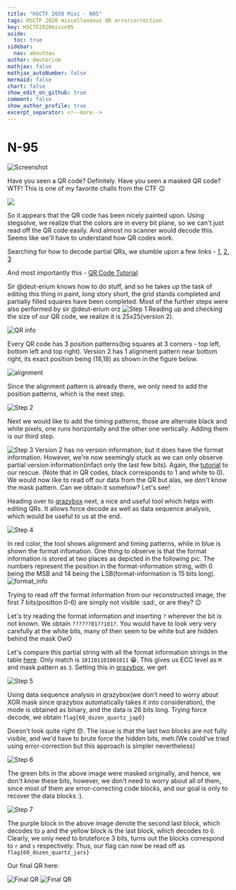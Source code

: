 ```yaml
---
title: "HSCTF 2020 Misc - N95"
tags: HSCTF 2020 miscellaneous QR errorcorrection
key: HSCTF2020miscn95
aside:
  toc: true
sidebar:
  nav: aboutnav
author: deuterium
mathjax: false
mathjax_autoNumber: false
mermaid: false
chart: false
show_edit_on_github: true
comment: false
show_author_profile: true
excerpt_separator: <!--more-->
---
```


# N-95

![Screenshot](Capture.png)

Have you seen a QR code? Definitely. Have you seen a masked QR code? WTF!
This is one of my favorite challs from the CTF :wink:

![](N-95.png)

So it appears that the QR code has been nicely painted upon. Using stegsolve, we realize that the colors are in every bit plane, so we can't just read off the QR code easily. And almost no scanner would decode this. Seems like we'll have to understand how QR codes work.

Searching for how to decode partial QRs, we stumble upon a few links -
[1](https://www.robertxiao.ca/hacking/ctf-writeup/mma2015-qrcode/), 
[2](http://blog.qartis.com/decoding-small-qr-codes-by-hand/), 
[3](https://aioo.be/2015/07/28/Decoding-a-partial-QR-code.html)

And most importantly this - [QR Code Tutorial](https://www.thonky.com/qr-code-tutorial/)

Sir @deut-erium knows how to do stuff, and so he takes up the task of editing this thing in paint, long story short, the grid stands completed and partially filled squares have been completed. Most of the further steps were also performed by sir @deut-erium orz
![Step 1](step1.jpeg)
 Reading up and checking the size of our QR code, we realize it is 25x25(version 2). 

 ![QR info](QR_info.png)

 Every QR code has 3 position patterns(big squares at 3 corners - top left, bottom left and top right). Version 2 has 1 alignment pattern near bottom right, its exact position being (18,18) as shown in the figure below.

 ![alignment](alignment-exclusion.png)

 Since the alignment pattern is already there, we only need to add the position patterns, which is the next step.

 ![Step 2](step2.jpeg)

 Next we would like to add the timing patterns, those are alternate black and white pixels, one runs horizontally and the other one vertically. Adding them is our third step.

 ![Step 3](step3.jpeg)
Version 2 has no version information, but it does have the format information. However, we're now seemingly stuck as we can only observe partial version information(infact only the last few bits). Again, the [tutorial](https://www.thonky.com/qr-code-tutorial/format-version-information) to our rescue. (Note that in QR codes, black corresponds to 1 and white to 0). We would now like to read off our data from the QR but alas, we don't know the mask pattern. Can we obtain it somehow? Let's see!

Heading over to [qrazybox](https://merricx.github.io/qrazybox/) next, a nice and useful tool which helps with editing QRs. It allows force decode as well as data sequence analysis, which would be useful to us at the end.

![Step 4](step4.jpeg)

In red color, the tool shows alignment and timing patterns, while in blue is shown the format infomation. One thing to observe is that the format information is stored at two places as depicted in the following pic. The numbers represent the position in the format-information string, with 0 being the MSB and 14 being the LSB(format-information is 15 bits long).
![format_info](format-layout.png)

Trying to read off the format information from our reconstructed image, the first 7 bits(positton 0-6) are simply not visible :sad:, or are they? :wink:

Let's try reading the format information and inserting `?` wherever the bit is not known. We obtain `??????01??101?`. You would have to look very very carefully at the white bits, many of then seem to be white but are hidden behind the mask OwO

Let's compare this partial string with all the format information strings in the table [here](https://www.thonky.com/qr-code-tutorial/format-version-tables). Only match is `101101101001011` :grin:. This gives us ECC level as `M` and mask pattern as `3`. Setting this in [qrazybox](https://merricx.github.io/qrazybox/), we get

![Step 5](step5.jpeg)

Using data sequence analysis in qrazybox(we don't need to worry about XOR mask since qrazybox automatically takes it into consideration), the mode is obtained as binary, and the data is 26 bits long.
Trying force decode, we obtain
```flag{60_dozen_quartz_japÓ}```

Doesn't look quite right :disappointed:.
The issue is that the last two blocks are not fully visible, and we'd have to brute force the hidden bits, meh.(We could've tried using error-correction but this approach is simpler nevertheless)

![Step 6](step6.jpeg)

The green bits in the above image were masked originally, and hence, we don't know these bits, however, we don't need to worry about all of them, since most of them are error-correcting code blocks, and our goal is only to recover the data blocks :).

![Step 7](step7.jpeg)

The purple block in the above image denote the second last block, which decodes to `p` and the yellow block is the last block, which decodes to `Ó`. Clearly, we only need to bruteforce 3 bits, turns out the blocks correspond to `r` and `s` respectively.
Thus, our flag can now be read off as ```flag{60_dozen_quartz_jars}```

Our final QR here:

![Final QR](final.jpeg)
![Final QR](final_2.png)

